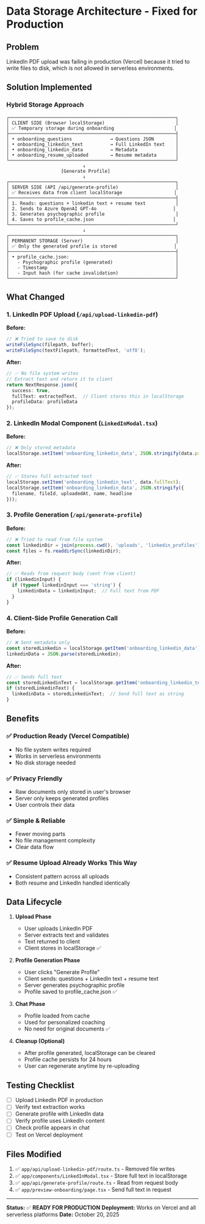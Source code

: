 # Data Storage Architecture - Fixed for Production

## Problem
LinkedIn PDF upload was failing in production (Vercel) because it tried to write files to disk, which is not allowed in serverless environments.

## Solution Implemented

### **Hybrid Storage Approach**

```
┌─────────────────────────────────────────────────────────────┐
│ CLIENT SIDE (Browser localStorage)                          │
│ ✅ Temporary storage during onboarding                      │
├─────────────────────────────────────────────────────────────┤
│ • onboarding_questions              → Questions JSON        │
│ • onboarding_linkedin_text          → Full LinkedIn text    │
│ • onboarding_linkedin_data          → Metadata              │
│ • onboarding_resume_uploaded        → Resume metadata       │
└─────────────────────────────────────────────────────────────┘
                            ↓
                    [Generate Profile]
                            ↓
┌─────────────────────────────────────────────────────────────┐
│ SERVER SIDE (API /api/generate-profile)                     │
│ ✅ Receives data from client localStorage                   │
├─────────────────────────────────────────────────────────────┤
│ 1. Reads: questions + linkedin text + resume text           │
│ 2. Sends to Azure OpenAI GPT-4o                            │
│ 3. Generates psychographic profile                          │
│ 4. Saves to profile_cache.json                             │
└─────────────────────────────────────────────────────────────┘
                            ↓
┌─────────────────────────────────────────────────────────────┐
│ PERMANENT STORAGE (Server)                                  │
│ ✅ Only the generated profile is stored                     │
├─────────────────────────────────────────────────────────────┤
│ • profile_cache.json:                                       │
│   - Psychographic profile (generated)                       │
│   - Timestamp                                               │
│   - Input hash (for cache invalidation)                     │
└─────────────────────────────────────────────────────────────┘
```

## What Changed

### 1. **LinkedIn PDF Upload (`/api/upload-linkedin-pdf`)**

**Before:**
```typescript
// ❌ Tried to save to disk
writeFileSync(filepath, buffer);
writeFileSync(textFilepath, formattedText, 'utf8');
```

**After:**
```typescript
// ✅ No file system writes
// Extract text and return it to client
return NextResponse.json({
  success: true,
  fullText: extractedText,  // Client stores this in localStorage
  profileData: profileData
});
```

### 2. **LinkedIn Modal Component (`LinkedInModal.tsx`)**

**Before:**
```typescript
// ❌ Only stored metadata
localStorage.setItem('onboarding_linkedin_data', JSON.stringify(data.profileData));
```

**After:**
```typescript
// ✅ Stores full extracted text
localStorage.setItem('onboarding_linkedin_text', data.fullText);
localStorage.setItem('onboarding_linkedin_data', JSON.stringify({
  filename, fileId, uploadedAt, name, headline
}));
```

### 3. **Profile Generation (`/api/generate-profile`)**

**Before:**
```typescript
// ❌ Tried to read from file system
const linkedinDir = join(process.cwd(), 'uploads', 'linkedin_profiles');
const files = fs.readdirSync(linkedinDir);
```

**After:**
```typescript
// ✅ Reads from request body (sent from client)
if (linkedinInput) {
  if (typeof linkedinInput === 'string') {
    linkedinData = linkedinInput;  // Full text from PDF
  }
}
```

### 4. **Client-Side Profile Generation Call**

**Before:**
```typescript
// ❌ Sent metadata only
const storedLinkedin = localStorage.getItem('onboarding_linkedin_data');
linkedinData = JSON.parse(storedLinkedin);
```

**After:**
```typescript
// ✅ Sends full text
const storedLinkedinText = localStorage.getItem('onboarding_linkedin_text');
if (storedLinkedinText) {
  linkedinData = storedLinkedinText;  // Send full text as string
}
```

## Benefits

### ✅ **Production Ready (Vercel Compatible)**
- No file system writes required
- Works in serverless environments
- No disk storage needed

### ✅ **Privacy Friendly**
- Raw documents only stored in user's browser
- Server only keeps generated profiles
- User controls their data

### ✅ **Simple & Reliable**
- Fewer moving parts
- No file management complexity
- Clear data flow

### ✅ **Resume Upload Already Works This Way**
- Consistent pattern across all uploads
- Both resume and LinkedIn handled identically

## Data Lifecycle

1. **Upload Phase**
   - User uploads LinkedIn PDF
   - Server extracts text and validates
   - Text returned to client
   - Client stores in localStorage ✅

2. **Profile Generation Phase**
   - User clicks "Generate Profile"
   - Client sends: questions + LinkedIn text + resume text
   - Server generates psychographic profile
   - Profile saved to profile_cache.json ✅

3. **Chat Phase**
   - Profile loaded from cache
   - Used for personalized coaching
   - No need for original documents ✅

4. **Cleanup (Optional)**
   - After profile generated, localStorage can be cleared
   - Profile cache persists for 24 hours
   - User can regenerate anytime by re-uploading

## Testing Checklist

- [ ] Upload LinkedIn PDF in production
- [ ] Verify text extraction works
- [ ] Generate profile with LinkedIn data
- [ ] Verify profile uses LinkedIn content
- [ ] Check profile appears in chat
- [ ] Test on Vercel deployment

## Files Modified

1. ✅ `app/api/upload-linkedin-pdf/route.ts` - Removed file writes
2. ✅ `app/components/LinkedInModal.tsx` - Store full text in localStorage
3. ✅ `app/api/generate-profile/route.ts` - Read from request body
4. ✅ `app/preview-onboarding/page.tsx` - Send full text in request

---

**Status:** ✅ **READY FOR PRODUCTION**
**Deployment:** Works on Vercel and all serverless platforms
**Date:** October 20, 2025
